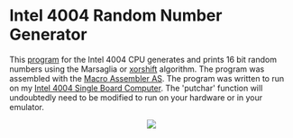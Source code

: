 # Intel 4004 Random Number Generator
This [program](random.asm) for the Intel 4004 CPU generates and prints 16 bit random numbers using the Marsaglia or [xorshift](https://en.wikipedia.org/wiki/Xorshift) algorithm. The program was assembled with the [Macro Assembler AS](http://john.ccac.rwth-aachen.de:8000/as/). The program was written to run on my [Intel 4004 Single Board Computer](https://github.com/jim11662418/4004-SBC). The 'putchar' function will undoubtedly need to be modified to run on your hardware or in your emulator. 
<p align="center"><img src="/images/random.jpg"/>
